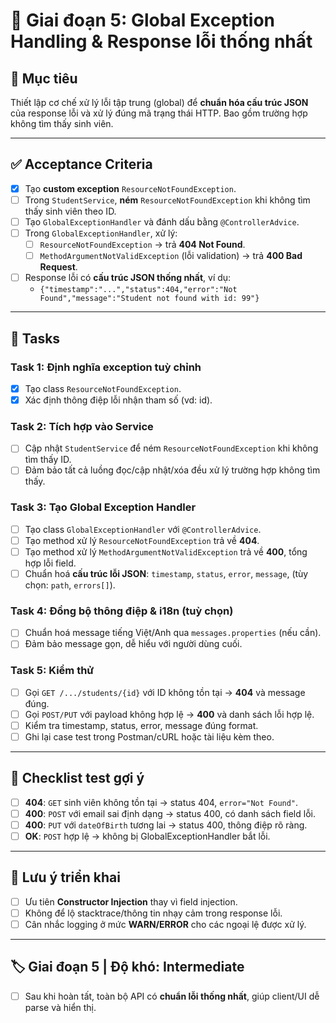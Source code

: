 # 📌 Giai đoạn 5: Global Exception Handling & Response lỗi thống nhất

## 🎯 Mục tiêu
Thiết lập cơ chế xử lý lỗi tập trung (global) để **chuẩn hóa cấu trúc JSON** của response lỗi và xử lý đúng mã trạng thái HTTP. Bao gồm trường hợp không tìm thấy sinh viên.

---

## ✅ Acceptance Criteria
- [x] Tạo **custom exception** `ResourceNotFoundException`.  
- [ ] Trong `StudentService`, **ném** `ResourceNotFoundException` khi không tìm thấy sinh viên theo ID.  
- [ ] Tạo `GlobalExceptionHandler` và đánh dấu bằng `@ControllerAdvice`.  
- [ ] Trong `GlobalExceptionHandler`, xử lý:  
  - [ ] `ResourceNotFoundException` → trả **404 Not Found**.  
  - [ ] `MethodArgumentNotValidException` (lỗi validation) → trả **400 Bad Request**.  
- [ ] Response lỗi có **cấu trúc JSON thống nhất**, ví dụ:  
  - `{"timestamp":"...","status":404,"error":"Not Found","message":"Student not found with id: 99"}`

---

## 📂 Tasks

### Task 1: Định nghĩa exception tuỳ chỉnh
- [x] Tạo class `ResourceNotFoundException`.  
- [x] Xác định thông điệp lỗi nhận tham số (vd: id).  

### Task 2: Tích hợp vào Service
- [ ] Cập nhật `StudentService` để ném `ResourceNotFoundException` khi không tìm thấy ID.  
- [ ] Đảm bảo tất cả luồng đọc/cập nhật/xóa đều xử lý trường hợp không tìm thấy.  

### Task 3: Tạo Global Exception Handler
- [ ] Tạo class `GlobalExceptionHandler` với `@ControllerAdvice`.  
- [ ] Tạo method xử lý `ResourceNotFoundException` trả về **404**.  
- [ ] Tạo method xử lý `MethodArgumentNotValidException` trả về **400**, tổng hợp lỗi field.  
- [ ] Chuẩn hoá **cấu trúc lỗi JSON**: `timestamp`, `status`, `error`, `message`, (tùy chọn: `path`, `errors[]`).  

### Task 4: Đồng bộ thông điệp & i18n (tuỳ chọn)
- [ ] Chuẩn hoá message tiếng Việt/Anh qua `messages.properties` (nếu cần).  
- [ ] Đảm bảo message gọn, dễ hiểu với người dùng cuối.  

### Task 5: Kiểm thử
- [ ] Gọi `GET /.../students/{id}` với ID không tồn tại → **404** và message đúng.  
- [ ] Gọi `POST/PUT` với payload không hợp lệ → **400** và danh sách lỗi hợp lệ.  
- [ ] Kiểm tra timestamp, status, error, message đúng format.  
- [ ] Ghi lại case test trong Postman/cURL hoặc tài liệu kèm theo.  

---

## 🧪 Checklist test gợi ý
- [ ] **404**: `GET` sinh viên không tồn tại → status 404, `error="Not Found"`.  
- [ ] **400**: `POST` với email sai định dạng → status 400, có danh sách field lỗi.  
- [ ] **400**: `PUT` với `dateOfBirth` tương lai → status 400, thông điệp rõ ràng.  
- [ ] **OK**: `POST` hợp lệ → không bị GlobalExceptionHandler bắt lỗi.  

---

## 📝 Lưu ý triển khai
- [ ] Ưu tiên **Constructor Injection** thay vì field injection.  
- [ ] Không để lộ stacktrace/thông tin nhạy cảm trong response lỗi.  
- [ ] Cân nhắc logging ở mức **WARN/ERROR** cho các ngoại lệ được xử lý.  

---

## 🏷️ Giai đoạn 5 | Độ khó: Intermediate
- [ ] Sau khi hoàn tất, toàn bộ API có **chuẩn lỗi thống nhất**, giúp client/UI dễ parse và hiển thị.
